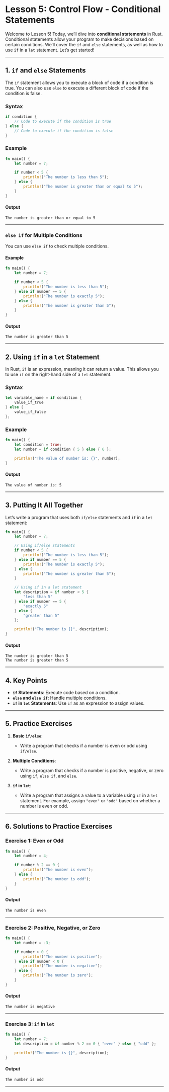 # **Lesson 5: Control Flow - Conditional Statements**

Welcome to Lesson 5! Today, we’ll dive into **conditional statements** in Rust. Conditional statements allow your program to make decisions based on certain conditions. We’ll cover the `if` and `else` statements, as well as how to use `if` in a `let` statement. Let’s get started!

---

## **1. `if` and `else` Statements**

The `if` statement allows you to execute a block of code if a condition is true. You can also use `else` to execute a different block of code if the condition is false.

### **Syntax**
```rust
if condition {
    // Code to execute if the condition is true
} else {
    // Code to execute if the condition is false
}
```

### **Example**
```rust
fn main() {
    let number = 7;

    if number < 5 {
        println!("The number is less than 5");
    } else {
        println!("The number is greater than or equal to 5");
    }
}
```

#### **Output**
```
The number is greater than or equal to 5
```

---

### **`else if` for Multiple Conditions**

You can use `else if` to check multiple conditions.

#### **Example**
```rust
fn main() {
    let number = 7;

    if number < 5 {
        println!("The number is less than 5");
    } else if number == 5 {
        println!("The number is exactly 5");
    } else {
        println!("The number is greater than 5");
    }
}
```

#### **Output**
```
The number is greater than 5
```

---

## **2. Using `if` in a `let` Statement**

In Rust, `if` is an expression, meaning it can return a value. This allows you to use `if` on the right-hand side of a `let` statement.

### **Syntax**
```rust
let variable_name = if condition {
    value_if_true
} else {
    value_if_false
};
```

### **Example**
```rust
fn main() {
    let condition = true;
    let number = if condition { 5 } else { 6 };

    println!("The value of number is: {}", number);
}
```

#### **Output**
```
The value of number is: 5
```

---

## **3. Putting It All Together**

Let’s write a program that uses both `if/else` statements and `if` in a `let` statement:

```rust
fn main() {
    let number = 7;

    // Using if/else statements
    if number < 5 {
        println!("The number is less than 5");
    } else if number == 5 {
        println!("The number is exactly 5");
    } else {
        println!("The number is greater than 5");
    }

    // Using if in a let statement
    let description = if number < 5 {
        "less than 5"
    } else if number == 5 {
        "exactly 5"
    } else {
        "greater than 5"
    };

    println!("The number is {}", description);
}
```

#### **Output**
```
The number is greater than 5
The number is greater than 5
```

---

## **4. Key Points**
- **`if` Statements**: Execute code based on a condition.
- **`else` and `else if`**: Handle multiple conditions.
- **`if` in `let` Statements**: Use `if` as an expression to assign values.

---

## **5. Practice Exercises**

1. **Basic `if/else`**:
   - Write a program that checks if a number is even or odd using `if/else`.

2. **Multiple Conditions**:
   - Write a program that checks if a number is positive, negative, or zero using `if`, `else if`, and `else`.

3. **`if` in `let`**:
   - Write a program that assigns a value to a variable using `if` in a `let` statement. For example, assign `"even"` or `"odd"` based on whether a number is even or odd.

---

## **6. Solutions to Practice Exercises**

### **Exercise 1: Even or Odd**
```rust
fn main() {
    let number = 4;

    if number % 2 == 0 {
        println!("The number is even");
    } else {
        println!("The number is odd");
    }
}
```

#### **Output**
```
The number is even
```

---

### **Exercise 2: Positive, Negative, or Zero**
```rust
fn main() {
    let number = -3;

    if number > 0 {
        println!("The number is positive");
    } else if number < 0 {
        println!("The number is negative");
    } else {
        println!("The number is zero");
    }
}
```

#### **Output**
```
The number is negative
```

---

### **Exercise 3: `if` in `let`**
```rust
fn main() {
    let number = 7;
    let description = if number % 2 == 0 { "even" } else { "odd" };

    println!("The number is {}", description);
}
```

#### **Output**
```
The number is odd
```

---

